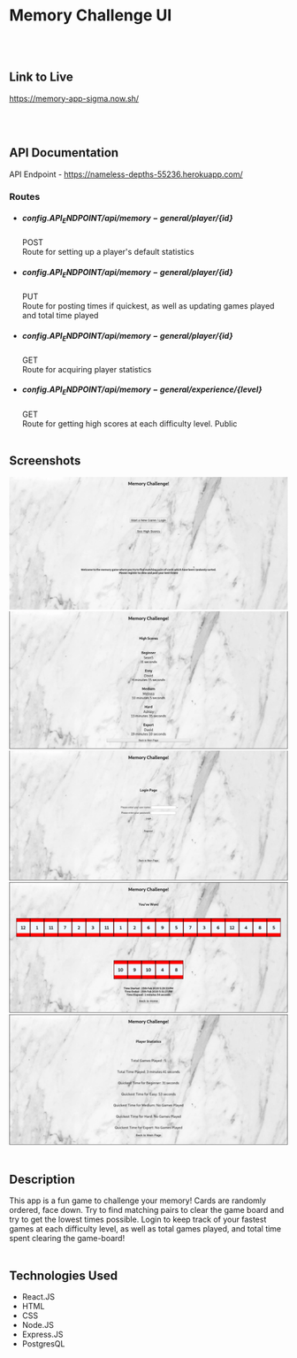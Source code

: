 Memory Challenge UI
======================

   <br />
   <br />
   
Link to Live
------------
https://memory-app-sigma.now.sh/   

   <br />
   <br />
   
API Documentation
-----------------
API Endpoint - https://nameless-depths-55236.herokuapp.com/


  ### Routes ###


  * ##### ${config.API_ENDPOINT}/api/memory-general/player/${id}
    POST   <br />
    Route for setting up a player's default statistics
  
  * ##### ${config.API_ENDPOINT}/api/memory-general/player/${id}
    PUT   <br />
    Route for posting times if quickest, as well as updating games played and total time played
  
  * ##### ${config.API_ENDPOINT}/api/memory-general/player/${id}
    GET   <br />
    Route for acquiring player statistics
  
  * ##### ${config.API_ENDPOINT}/api/memory-general/experience/${level}
    GET   <br />
    Route for getting high scores at each difficulty level. Public 
       <br />
       <br />
       
   
   Screenshots
   -----------
   ![Alt Landing](/001.png)
   ![Alt High Scores](/002.png)
   ![Alt Login](/003.png)
   ![Alt Game Screen](/004.png)
   ![Alt Player Stats](/005.png)
      <br />
      <br />
      
   Description
   -----------
   This app is a fun game to challenge your memory! Cards are randomly ordered, face down. Try to find matching pairs
   to clear the game board and try to get the lowest times possible. Login to keep track of your fastest games at each
   difficulty level, as well as total games played, and total time spent clearing the game-board!
      <br />
      <br />

       
   Technologies Used
   -----------------
   * React.JS
   * HTML
   * CSS
   * Node.JS
   * Express.JS
   * PostgresQL
   
